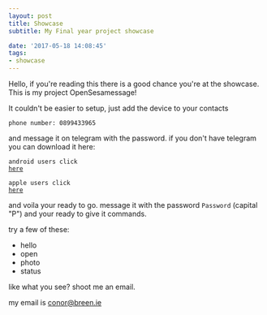 ```yaml
---
layout: post
title: Showcase
subtitle: My Final year project showcase

date: '2017-05-18 14:08:45'
tags:
- showcase
---
```


Hello, if you're reading this there is a good chance you're at the showcase. This is my project OpenSesamessage!

It couldn't be easier to setup, just add the device to your contacts

<code>phone number: 0899433965</code>

and message it on telegram with the password. if you don't have telegram you can download it here:

<code>android users click <a href="https://play.google.com/store/apps/developer?id=Telegram+Messenger+LLP&hl=en">here</a></code>

<code>apple users click <a href="https://itunes.apple.com/ie/app/telegram-messenger/id686449807?mt=8">here</a></code>

and voila your ready to go. message it with the password <code>Password</code> (capital "P") and your ready to give it commands.

try a few of these:
<ul>
<li>hello</li>
<li>open</li>
<li>photo</li>
<li>status</li>
</ul>

like what you see? shoot me an email.

my email is <a mailto="conor@breen.ie">conor@breen.ie</a>



